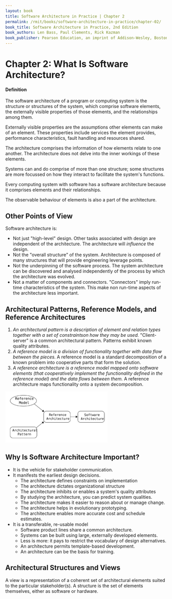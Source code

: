 ```yaml
---
layout: book
title: Software Architecture in Practice | Chapter 2
permalink: /rmit/books/software-architecture-in-practice/chapter-02/
book_title: Software Architecture in Practice, 2nd Edition
book_authors: Len Bass, Paul Clements, Rick Kazman
book_publisher: Pearson Education, an imprint of Addison-Wesley, Boston MA, 2003
---
```


# Chapter 2: What Is Software Architecture?

<div class="defintion">
	<h4>Definition</h4>
	<p>The software architecture of a program or computing system is the structure or structures of the system, which comprise software elements, the externally visible properties of those elements, and the relationships among them.</p>
</div>

Externally visible properties are the assumptions other elements can make of an element. These properties include services the element provides, performance characteristics, fault handling and resources shared. 

The architecture comprises the information of how elements relate to one another. The architecture does not delve into the inner workings of these elements. 

Systems can and do comprise of more than one structure; some structures are more focussed on how they interact to facilitate the system's functions. 

Every computing system with software has a software architecture because it comprises elements and their relationships.

The observable behaviour of elements is also a part of the architecture.

## Other Points of View

Software architecture is:

* Not just "high-level" design. Other tasks associated with design are independent of the architecture. The architecture will _influence_ the design.
* Not the "overall structure" of the system. Architecture is composed of many structures that will provide engineering leverage points.
* Not the underpinning of the software process. The system architecture can be discovered and analysed independently of the process by which the architecture was evolved.
* Not a matter of components and connectors. "Connectors" imply run-time characteristics of the system. This make non run-time aspects of the architecture less important.

## Architectural Patterns, Reference Models, and Reference Architectures

1. _An architectural pattern is a description of element and relation types together with a set of constraintson how they may be used._ "Client-server" is a common architectural pattern. Patterns exhibit known quality attributes.
2. _A reference model is a division of functionality together with data flow between the pieces._ A reference model is a standard decomposition of a known problem into cooperative parts that form the solution.
3. _A reference architecture is a reference model mapped onto software elements (that cooperatively implement the functionality defined in the reference model) and the data flows between them._ A reference architecture maps functionality onto a system decomposition.

<img src="reference_architecture.svg" width="320" height="160" />

## Why Is Software Architecture Important?

* It is the vehicle for stakeholder communication.
* It manifests the earliest design decisions.
	- The architecture defines constraints on implementation
	- The architecture dictates organizational structure
	- The architecture inhibits or enables a system's quality attributes
	- By studying the architecture, you can predict system qualities.
	- The architecture makes it easier to reason about or manage change.
	- The architecture helps in evolutionary prototyping.
	- The architecture enables more accurate cost and schedule estimates.
* It is a transferable, re-usable model
	- Software product lines share a common architecture.
	- Systems can be built using large, externally developed elements.
	- Less is more: it pays to restrict the vocabulary of design alternatives.
	- An architecture permits template-based development.
	- An architecture can be the basis for training.

## Architectural Structures and Views

A view is a representation of a coherent set of architectural elements suited to the particular stakeholder(s). A structure is the set of elements themselves, either as software or hardware.
